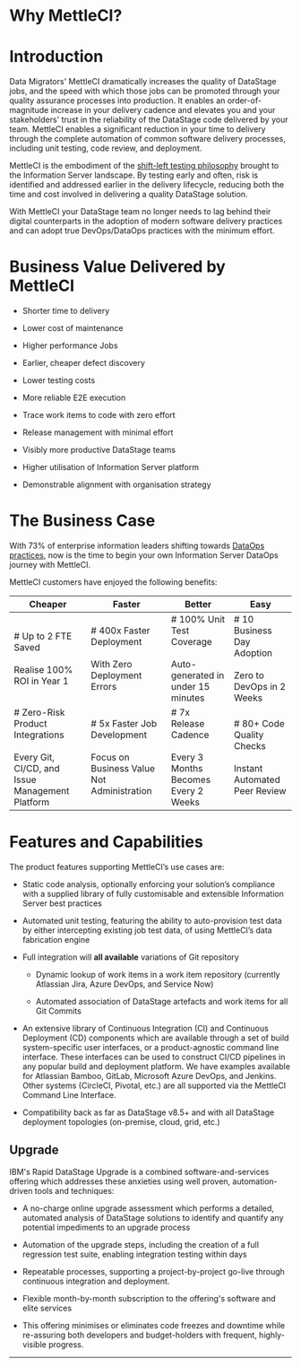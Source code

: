 # Why MettleCI?

# Introduction

Data Migrators' MettleCI dramatically increases the quality of DataStage jobs, and the speed with which those jobs can be promoted through your quality assurance processes into production. It enables an order-of-magnitude increase in your delivery cadence and elevates you and your stakeholders' trust in the reliability of the DataStage code delivered by your team. MettleCI enables a significant reduction in your time to delivery through the complete automation of common software delivery processes, including unit testing, code review, and deployment.

MettleCI is the embodiment of the [shift-left testing philosophy](https://en.wikipedia.org/wiki/Shift-left_testing) brought to the Information Server landscape. By testing early and often, risk is identified and addressed earlier in the delivery lifecycle, reducing both the time and cost involved in delivering a quality DataStage solution.

With MettleCI your DataStage team no longer needs to lag behind their digital counterparts in the adoption of modern software delivery practices and can adopt true DevOps/DataOps practices with the minimum effort.

# Business Value Delivered by MettleCI

*   Shorter time to delivery
    
*   Lower cost of maintenance
    
*   Higher performance Jobs
    
*   Earlier, cheaper defect discovery
    
*   Lower testing costs
    
*   More reliable E2E execution
    
*   Trace work items to code with zero effort
    
*   Release management with minimal effort
    
*   Visibly more productive DataStage teams
    
*   Higher utilisation of Information Server platform
    
*   Demonstrable alignment with organisation strategy
    

# The Business Case

With 73% of enterprise information leaders shifting towards [DataOps practices](https://www.ibm.com/analytics/dataops/interactive-guide/), now is the time to begin your own Information Server DataOps journey with MettleCI.

MettleCI customers have enjoyed the following benefits:

| **Cheaper** | **Faster** | **Better** | **Easy** |
| --- | --- | --- | --- |
| # Up to 2 FTE Saved<br><br>Realise 100% ROI in Year 1 | # 400x Faster Deployment<br><br>With Zero Deployment Errors | # 100% Unit Test Coverage<br><br>Auto-generated in under 15 minutes | # 10 Business Day Adoption<br><br>Zero to DevOps in 2 Weeks |
| # Zero-Risk Product Integrations<br><br>Every Git, CI/CD, and Issue Management Platform | # 5x Faster Job Development<br><br>Focus on Business Value Not Administration | # 7x Release Cadence<br><br>Every 3 Months Becomes Every 2 Weeks | # 80+ Code Quality Checks<br><br>Instant Automated Peer Review |

# Features and Capabilities

The product features supporting MettleCI’s use cases are:

*   Static code analysis, optionally enforcing your solution’s compliance with a supplied library of fully customisable and extensible Information Server best practices
    
*   Automated unit testing, featuring the ability to auto-provision test data by either intercepting existing job test data, of using MettleCI’s data fabrication engine
    
*   Full integration will **all available** variations of Git repository
    
    *   Dynamic lookup of work items in a work item repository (currently Atlassian Jira, Azure DevOps, and Service Now)
        
    *   Automated association of DataStage artefacts and work items for all Git Commits
        
*   An extensive library of Continuous Integration (CI) and Continuous Deployment (CD) components which are available through a set of build system-specific user interfaces, or a product-agnostic command line interface. These interfaces can be used to construct CI/CD pipelines in any popular build and deployment platform. We have examples available for Atlassian Bamboo, GitLab, Microsoft Azure DevOps, and Jenkins. Other systems (CircleCI, Pivotal, etc.) are all supported via the MettleCI Command Line Interface.
    
*   Compatibility back as far as DataStage v8.5+ and with all DataStage deployment topologies (on-premise, cloud, grid, etc.)
    

## Upgrade

IBM's Rapid DataStage Upgrade is a combined software-and-services offering which addresses these anxieties using well proven, automation-driven tools and techniques:

*   A no-charge online upgrade assessment which performs a detailed, automated analysis of DataStage solutions to identify and quantify any potential impediments to an upgrade process
    
*   Automation of the upgrade steps, including the creation of a full regression test suite, enabling integration testing within days
    
*   Repeatable processes, supporting a project-by-project go-live through continuous integration and deployment.
    
*   Flexible month-by-month subscription to the offering's software and elite services
    
*   This offering minimises or eliminates code freezes and downtime while re-assuring both developers and budget-holders with frequent, highly-visible progress.
    

* * *